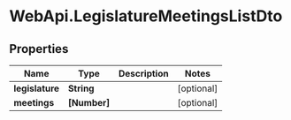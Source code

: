 # WebApi.LegislatureMeetingsListDto

## Properties
Name | Type | Description | Notes
------------ | ------------- | ------------- | -------------
**legislature** | **String** |  | [optional] 
**meetings** | **[Number]** |  | [optional] 
